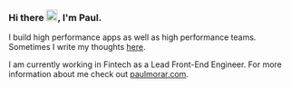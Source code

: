 ### Hi there <img src="https://c.tenor.com/Wx9IEmZZXSoAAAAj/hi.gif" width="20px">, I'm Paul.

I build high performance apps as well as high performance teams. Sometimes I write my thoughts [here](https://medium.com/@paulmorar).

I am currently working in Fintech as a Lead Front-End Engineer. For more information about me check out [paulmorar.com](https://paulmorar.com/).

<!--
**paulmorar/paulmorar** is a ✨ _special_ ✨ repository because its `README.md` (this file) appears on your GitHub profile.

Here are some ideas to get you started:

- 🔭 I’m currently working on ...
- 🌱 I’m currently learning ...
- 👯 I’m looking to collaborate on ...
- 🤔 I’m looking for help with ...
- 💬 Ask me about ...
- 📫 How to reach me: ...
- 😄 Pronouns: ...
- ⚡ Fun fact: ...
-->
